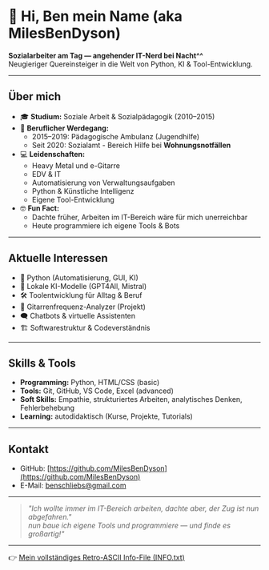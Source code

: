 # 👋 Hi, Ben mein Name (aka **MilesBenDyson**)

**Sozialarbeiter am Tag — angehender IT-Nerd bei Nacht^^**  
Neugieriger Quereinsteiger in die Welt von Python, KI & Tool-Entwicklung.

---

## Über mich

- 🎓 **Studium:** Soziale Arbeit & Sozialpädagogik (2010–2015)
- 🏢 **Beruflicher Werdegang:**
  - 2015–2019: Pädagogische Ambulanz (Jugendhilfe)
  - Seit 2020: Sozialamt - Bereich Hilfe bei **Wohnungsnotfällen**
- 💻 **Leidenschaften:**
  - Heavy Metal und e-Gitarre
  - EDV & IT
  - Automatisierung von Verwaltungsaufgaben
  - Python & Künstliche Intelligenz
  - Eigene Tool-Entwicklung
- 🤓 **Fun Fact:**
  - Dachte früher, Arbeiten im IT-Bereich wäre für mich unerreichbar
  - Heute programmiere ich eigene Tools & Bots

---

## Aktuelle Interessen

- 🐍 Python (Automatisierung, GUI, KI)
- 🤖 Lokale KI-Modelle (GPT4All, Mistral)
- 🛠 Toolentwicklung für Alltag & Beruf
- 🎸 Gitarrenfrequenz-Analyzer (Projekt)
- 🗨️ Chatbots & virtuelle Assistenten
- 🏗 Softwarestruktur & Codeverständnis

---

## Skills & Tools

- **Programming:** Python, HTML/CSS (basic)
- **Tools:** Git, GitHub, VS Code, Excel (advanced)
- **Soft Skills:** Empathie, strukturiertes Arbeiten, analytisches Denken, Fehlerbehebung
- **Learning:** autodidaktisch (Kurse, Projekte, Tutorials)

---

## Kontakt

- GitHub: [https://github.com/MilesBenDyson](https://github.com/MilesBenDyson)
- E-Mail: benschliebs@gmail.com

---

> *"Ich wollte immer im IT-Bereich arbeiten, dachte aber, der Zug ist nun abgefahren."  
> nun baue ich eigene Tools und programmiere — und finde es großartig!"*

---

👉 [Mein vollständiges Retro-ASCII Info-File (INFO.txt)](./INFO.txt)
